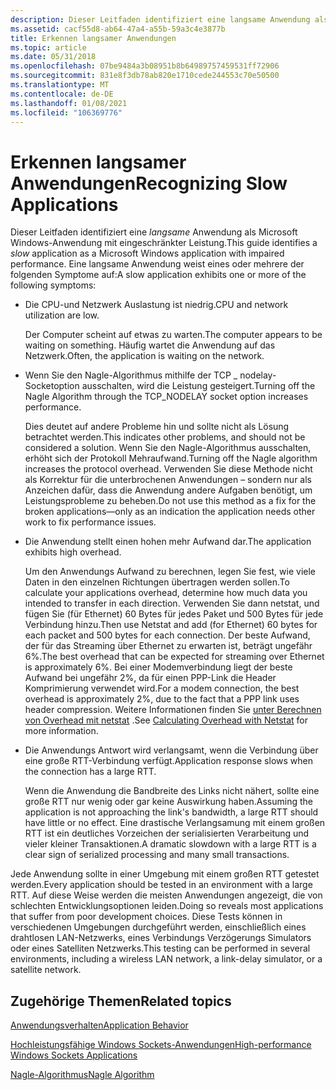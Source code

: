 ```yaml
---
description: Dieser Leitfaden identifiziert eine langsame Anwendung als Microsoft Windows-Anwendung mit eingeschränkter Leistung.
ms.assetid: cacf55d8-ab64-47a4-a55b-59a3c4e3877b
title: Erkennen langsamer Anwendungen
ms.topic: article
ms.date: 05/31/2018
ms.openlocfilehash: 07be9484a3b08951b8b64989757459531ff72906
ms.sourcegitcommit: 831e8f3db78ab820e1710cede244553c70e50500
ms.translationtype: MT
ms.contentlocale: de-DE
ms.lasthandoff: 01/08/2021
ms.locfileid: "106369776"
---
```

# <a name="recognizing-slow-applications"></a><span data-ttu-id="114c4-103">Erkennen langsamer Anwendungen</span><span class="sxs-lookup"><span data-stu-id="114c4-103">Recognizing Slow Applications</span></span>

<span data-ttu-id="114c4-104">Dieser Leitfaden identifiziert eine *langsame* Anwendung als Microsoft Windows-Anwendung mit eingeschränkter Leistung.</span><span class="sxs-lookup"><span data-stu-id="114c4-104">This guide identifies a *slow* application as a Microsoft Windows application with impaired performance.</span></span> <span data-ttu-id="114c4-105">Eine langsame Anwendung weist eines oder mehrere der folgenden Symptome auf:</span><span class="sxs-lookup"><span data-stu-id="114c4-105">A slow application exhibits one or more of the following symptoms:</span></span>

-   <span data-ttu-id="114c4-106">Die CPU-und Netzwerk Auslastung ist niedrig.</span><span class="sxs-lookup"><span data-stu-id="114c4-106">CPU and network utilization are low.</span></span>

    <span data-ttu-id="114c4-107">Der Computer scheint auf etwas zu warten.</span><span class="sxs-lookup"><span data-stu-id="114c4-107">The computer appears to be waiting on something.</span></span> <span data-ttu-id="114c4-108">Häufig wartet die Anwendung auf das Netzwerk.</span><span class="sxs-lookup"><span data-stu-id="114c4-108">Often, the application is waiting on the network.</span></span>

-   <span data-ttu-id="114c4-109">Wenn Sie den Nagle-Algorithmus mithilfe der TCP \_ nodelay-Socketoption ausschalten, wird die Leistung gesteigert.</span><span class="sxs-lookup"><span data-stu-id="114c4-109">Turning off the Nagle Algorithm through the TCP\_NODELAY socket option increases performance.</span></span>

    <span data-ttu-id="114c4-110">Dies deutet auf andere Probleme hin und sollte nicht als Lösung betrachtet werden.</span><span class="sxs-lookup"><span data-stu-id="114c4-110">This indicates other problems, and should not be considered a solution.</span></span> <span data-ttu-id="114c4-111">Wenn Sie den Nagle-Algorithmus ausschalten, erhöht sich der Protokoll Mehraufwand.</span><span class="sxs-lookup"><span data-stu-id="114c4-111">Turning off the Nagle algorithm increases the protocol overhead.</span></span> <span data-ttu-id="114c4-112">Verwenden Sie diese Methode nicht als Korrektur für die unterbrochenen Anwendungen – sondern nur als Anzeichen dafür, dass die Anwendung andere Aufgaben benötigt, um Leistungsprobleme zu beheben.</span><span class="sxs-lookup"><span data-stu-id="114c4-112">Do not use this method as a fix for the broken applications—only as an indication the application needs other work to fix performance issues.</span></span>

-   <span data-ttu-id="114c4-113">Die Anwendung stellt einen hohen mehr Aufwand dar.</span><span class="sxs-lookup"><span data-stu-id="114c4-113">The application exhibits high overhead.</span></span>

    <span data-ttu-id="114c4-114">Um den Anwendungs Aufwand zu berechnen, legen Sie fest, wie viele Daten in den einzelnen Richtungen übertragen werden sollen.</span><span class="sxs-lookup"><span data-stu-id="114c4-114">To calculate your applications overhead, determine how much data you intended to transfer in each direction.</span></span> <span data-ttu-id="114c4-115">Verwenden Sie dann netstat, und fügen Sie (für Ethernet) 60 Bytes für jedes Paket und 500 Bytes für jede Verbindung hinzu.</span><span class="sxs-lookup"><span data-stu-id="114c4-115">Then use Netstat and add (for Ethernet) 60 bytes for each packet and 500 bytes for each connection.</span></span> <span data-ttu-id="114c4-116">Der beste Aufwand, der für das Streaming über Ethernet zu erwarten ist, beträgt ungefähr 6%.</span><span class="sxs-lookup"><span data-stu-id="114c4-116">The best overhead that can be expected for streaming over Ethernet is approximately 6%.</span></span> <span data-ttu-id="114c4-117">Bei einer Modemverbindung liegt der beste Aufwand bei ungefähr 2%, da für einen PPP-Link die Header Komprimierung verwendet wird.</span><span class="sxs-lookup"><span data-stu-id="114c4-117">For a modem connection, the best overhead is approximately 2%, due to the fact that a PPP link uses header compression.</span></span> <span data-ttu-id="114c4-118">Weitere Informationen finden Sie [unter Berechnen von Overhead mit netstat](calculating-overhead-with-netstat-2.md) .</span><span class="sxs-lookup"><span data-stu-id="114c4-118">See [Calculating Overhead with Netstat](calculating-overhead-with-netstat-2.md) for more information.</span></span>

-   <span data-ttu-id="114c4-119">Die Anwendungs Antwort wird verlangsamt, wenn die Verbindung über eine große RTT-Verbindung verfügt.</span><span class="sxs-lookup"><span data-stu-id="114c4-119">Application response slows when the connection has a large RTT.</span></span>

    <span data-ttu-id="114c4-120">Wenn die Anwendung die Bandbreite des Links nicht nähert, sollte eine große RTT nur wenig oder gar keine Auswirkung haben.</span><span class="sxs-lookup"><span data-stu-id="114c4-120">Assuming the application is not approaching the link's bandwidth, a large RTT should have little or no effect.</span></span> <span data-ttu-id="114c4-121">Eine drastische Verlangsamung mit einem großen RTT ist ein deutliches Vorzeichen der serialisierten Verarbeitung und vieler kleiner Transaktionen.</span><span class="sxs-lookup"><span data-stu-id="114c4-121">A dramatic slowdown with a large RTT is a clear sign of serialized processing and many small transactions.</span></span>

<span data-ttu-id="114c4-122">Jede Anwendung sollte in einer Umgebung mit einem großen RTT getestet werden.</span><span class="sxs-lookup"><span data-stu-id="114c4-122">Every application should be tested in an environment with a large RTT.</span></span> <span data-ttu-id="114c4-123">Auf diese Weise werden die meisten Anwendungen angezeigt, die von schlechten Entwicklungsoptionen leiden.</span><span class="sxs-lookup"><span data-stu-id="114c4-123">Doing so reveals most applications that suffer from poor development choices.</span></span> <span data-ttu-id="114c4-124">Diese Tests können in verschiedenen Umgebungen durchgeführt werden, einschließlich eines drahtlosen LAN-Netzwerks, eines Verbindungs Verzögerungs Simulators oder eines Satelliten Netzwerks.</span><span class="sxs-lookup"><span data-stu-id="114c4-124">This testing can be performed in several environments, including a wireless LAN network, a link-delay simulator, or a satellite network.</span></span>

## <a name="related-topics"></a><span data-ttu-id="114c4-125">Zugehörige Themen</span><span class="sxs-lookup"><span data-stu-id="114c4-125">Related topics</span></span>

<dl> <dt>

[<span data-ttu-id="114c4-126">Anwendungsverhalten</span><span class="sxs-lookup"><span data-stu-id="114c4-126">Application Behavior</span></span>](application-behavior-2.md)
</dt> <dt>

[<span data-ttu-id="114c4-127">Hochleistungsfähige Windows Sockets-Anwendungen</span><span class="sxs-lookup"><span data-stu-id="114c4-127">High-performance Windows Sockets Applications</span></span>](high-performance-windows-sockets-applications-2.md)
</dt> <dt>

[<span data-ttu-id="114c4-128">Nagle-Algorithmus</span><span class="sxs-lookup"><span data-stu-id="114c4-128">Nagle Algorithm</span></span>](https://msdn.microsoft.com/library/ms817942.aspx)
</dt> </dl>

 

 



